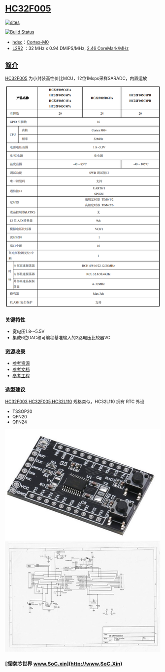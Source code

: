 ﻿# [HC32F005](https://github.com/SoCXin/HC32F005)

[![sites](http://182.61.61.133/link/resources/SoC.png)](http://www.SoC.Xin)

[![Build Status](https://github.com/SoCXin/HC32F005/workflows/src/badge.svg)](https://github.com/SoCXin/HC32F005/actions/workflows/src.yml)

* [hdsc](https://www.hdsc.com.cn/)：[Cortex-M0](https://github.com/SoCXin/Cortex)
* [L2R2](https://github.com/SoCXin/Level) ：32 MHz x 0.94 DMIPS/MHz, [2.46 CoreMark/MHz](https://www.eembc.org/coremark/scores.php)

## [简介](https://github.com/SoCXin/HC32F005/wiki)

[HC32F005](https://github.com/SoCXin/HC32F005) 为小封装高性价比MCU，12位1Msps采样SARADC，内置运放


[![sites](docs/HC32F005.png)](https://www.hdsc.com.cn/Category83-1433)

### 关键特性

* 宽电压1.8～5.5V
* 集成6位DAC和可编程基准输入的2路电压比较器VC


### [资源收录](https://github.com/SoCXin)

* [参考资源](src/)
* [参考文档](docs/)
* [参考工程](project/)


### [选型建议](https://github.com/SoCXin)

[HC32F003](https://github.com/SoCXin/HC32F005),[HC32F005](https://github.com/SoCXin/HC32F005),[HC32L110](https://github.com/SoCXin/HC32L110) 规格类似，HC32L110 拥有 RTC 外设


* TSSOP20
* QFN20
* QFN24

[![sites](docs/test.jpg)](https://www.hdsc.com.cn/Category83-1433)
[![sites](docs/test.png)](https://www.hdsc.com.cn/Category83-1433)


### [探索芯世界 www.SoC.xin](http://www.SoC.Xin)
